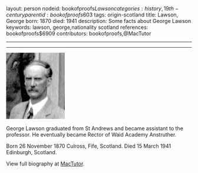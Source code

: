 layout: person
nodeid: bookofproofs$Lawson
categories: history,19th-century
parentid: bookofproofs$603
tags: origin-scotland
title: Lawson, George
born: 1870
died: 1941
description: Some facts about George Lawson
keywords: lawson, george,nationality scotland
references: bookofproofs$6909
contributors: bookofproofs,@MacTutor

---


---

![Lawson.jpg](https://github.com/bookofproofs/bookofproofs.github.io/blob/main/_sources/_assets/images/portraits/Lawson.jpg?raw=true)

George Lawson graduated from St Andrews and became assistant to the professor. He eventually became Rector of Waid Academy Anstruther.

Born 26 November 1870 Culross, Fife, Scotland. Died 15 March 1941 Edinburgh, Scotland.


View full biography at [MacTutor](https://mathshistory.st-andrews.ac.uk/Biographies/Lawson/).